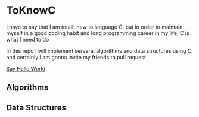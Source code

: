 # ToKnowC

I have to say that I am totallt new to language C, but in order to maintain myself in a good coding habit and long programming career in my life, C is what I need to do

In this repo I will implement serveral algorithms and data structures using C, and certainly I am gonna invite my friends to pull request  

[Say Hello World](https://github.com/Ronlee12355/ToKnowC/blob/master/helloWorld.c)

## Algorithms



## Data Structures